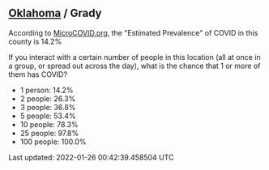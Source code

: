 
## [Oklahoma](/united-states/oklahoma) / Grady

According to [MicroCOVID.org](http://microcovid.org),
the "Estimated Prevalence" of COVID in this county is 14.2%

If you interact with a certain number of people in this location
(all at once in a group, or spread out across the day), what is the chance that
1 or more of them has COVID?

- 1 person: 14.2%
- 2 people: 26.3%
- 3 people: 36.8%
- 5 people: 53.4%
- 10 people: 78.3%
- 25 people: 97.8%
- 100 people: 100.0%

Last updated: 2022-01-26 00:42:39.458504 UTC
